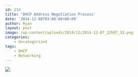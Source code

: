```yaml
---
id: 214
title: 'DHCP Address Negotiation Process'
date: '2014-12-08T03:08:00+00:00'
author: Ryan
layout: post
image: /wp-content/uploads/2014/12/2014-12-07_22h07_33.png
categories:
    - Uncategorized
tags:
    - DHCP
    - Networking
---
```


[![](https://rnemeth90.github.io/wp-content/uploads/2014/12/2014-12-07_22h07_33.png)](https://rnemeth90.github.io/wp-content/uploads/2014/12/2014-12-07_22h07_33.png)